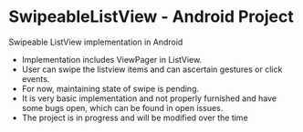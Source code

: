 SwipeableListView - Android Project
=================

Swipeable ListView implementation in Android

- Implementation includes ViewPager in ListView. 
- User can swipe the listview items and can ascertain gestures or click events.
- For now, maintaining state of swipe is pending.
- It is very basic implementation and not properly furnished and have some bugs open, which can be found in open issues.
- The project is in progress and will be modified over the time
